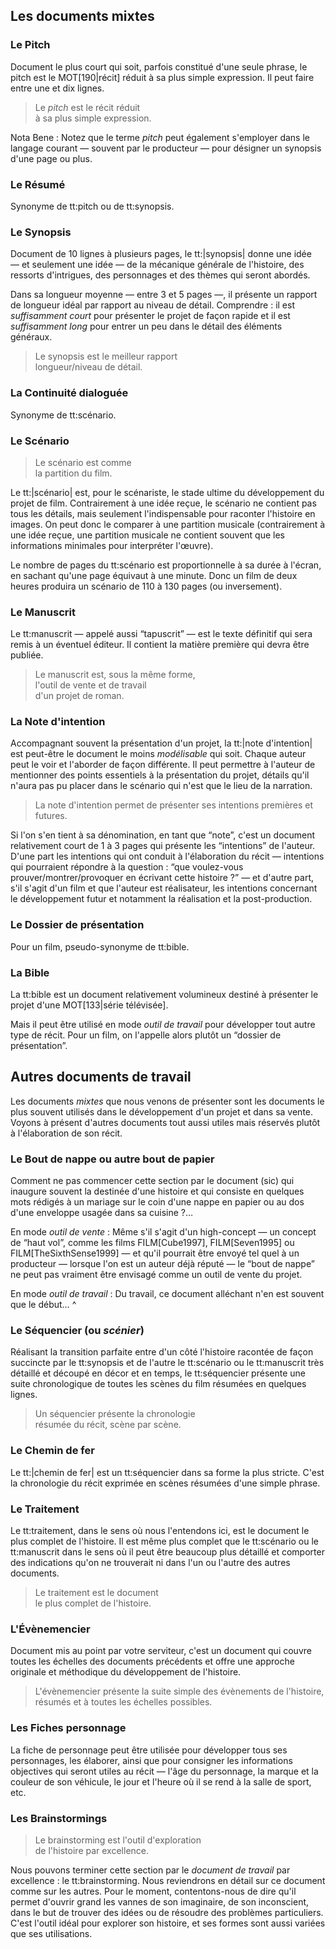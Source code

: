 <!-- Page: Aperçu de tous les documents -->


## Les documents mixtes

### Le Pitch

Document le plus court qui soit, parfois constitué d'une seule phrase, le pitch est le MOT[190|récit] réduit à sa plus simple expression. Il peut faire entre une et dix lignes.

> Le *pitch* est le récit réduit<br> à sa plus simple expression.

Nota Bene : Notez que le terme *pitch* peut également s'employer dans le langage courant — souvent par le producteur — pour désigner un synopsis d'une page ou plus.

### Le Résumé

Synonyme de tt:pitch ou de tt:synopsis.

### Le Synopsis

Document de 10 lignes à plusieurs pages, le tt:|synopsis| donne une idée — et seulement une idée — de la mécanique générale de l'histoire, des ressorts d'intrigues, des personnages et des thèmes qui seront abordés. 

Dans sa longueur moyenne — entre 3 et 5 pages —, il présente un rapport de longueur idéal par rapport au niveau de détail. Comprendre : il est *suffisamment court* pour présenter le projet de façon rapide et il est *suffisamment long* pour entrer un peu dans le détail des éléments généraux.

> Le synopsis est le meilleur rapport<br>longueur/niveau de détail.

### La Continuité dialoguée

Synonyme de tt:scénario.

### Le Scénario

> Le scénario est comme<br>la partition du film.

Le tt:|scénario| est, pour le scénariste, le stade ultime du développement du projet de film. Contrairement à une idée reçue, le scénario ne contient pas tous les détails, mais seulement l'indispensable pour raconter l'histoire en images. On peut donc le comparer à une partition musicale (contrairement à une idée reçue, une partition musicale ne contient souvent que les informations minimales pour interpréter l'œuvre).

Le nombre de pages du tt:scénario est proportionnelle à sa durée à l'écran, en sachant qu'une page équivaut à une minute. Donc un film de deux heures produira un scénario de 110 à 130 pages (ou inversement).

### Le Manuscrit

Le tt:manuscrit — appelé aussi “tapuscrit” — est le texte définitif qui sera remis à un éventuel éditeur. Il contient la matière première qui devra être publiée.

> Le manuscrit est, sous la même forme,<br>l'outil de vente et de travail<br>d'un projet de roman.

### La Note d'intention

Accompagnant souvent la présentation d'un projet, la tt:|note d'intention| est peut-être le document le moins *modélisable* qui soit. Chaque auteur peut le voir et l'aborder de façon différente. Il peut permettre à l'auteur de mentionner des points essentiels à la présentation du projet, détails qu'il n'aura pas pu placer dans le scénario qui n'est que le lieu de la narration.

> La note d'intention permet de présenter ses intentions premières et futures.

Si l'on s'en tient à sa dénomination, en tant que “note”, c'est un document relativement court de 1 à 3 pages qui présente les “intentions” de l'auteur. D'une part les intentions qui ont conduit à l'élaboration du récit — intentions qui pourraient répondre à la question : “que voulez-vous prouver/montrer/provoquer en écrivant cette histoire ?” — et d'autre part, s'il s'agit d'un film et que l'auteur est réalisateur, les intentions concernant le développement futur et notamment la réalisation et la post-production.

### Le Dossier de présentation

Pour un film, pseudo-synonyme de tt:bible.


### La Bible

La tt:bible est un document relativement volumineux destiné à présenter le projet d'une MOT[133|série télévisée].

Mais il peut être utilisé en mode *outil de travail* pour développer tout autre type de récit. Pour un film, on l'appelle alors plutôt un “dossier de présentation”.

## Autres documents de travail

Les documents *mixtes* que nous venons de présenter sont les documents le plus souvent utilisés dans le développement d'un projet et dans sa vente. Voyons à présent d'autres documents tout aussi utiles mais réservés plutôt à l'élaboration de son récit.

### Le Bout de nappe ou autre bout de papier

Comment ne pas commencer cette section par le document (sic) qui inaugure souvent la destinée d'une histoire et qui consiste en quelques mots rédigés à un mariage sur le coin d'une nappe en papier ou au dos d'une enveloppe usagée dans sa cuisine ?…

En mode *outil de vente*
: Même s'il s'agit d'un high-concept — un concept de “haut vol”, comme les films FILM[Cube1997], FILM[Seven1995] ou FILM[TheSixthSense1999] — et qu'il pourrait être envoyé tel quel à un producteur — lorsque l'on est un auteur déjà réputé — le “bout de nappe” ne peut pas vraiment être envisagé comme un outil de vente du projet.

En mode *outil de travail*
: Du travail, ce document alléchant n'en est souvent que le début…
^

### Le Séquencier (ou *scénier*)

Réalisant la transition parfaite entre d'un côté l'histoire racontée de façon succincte par le tt:synopsis et de l'autre le tt:scénario ou le tt:manuscrit très détaillé et découpé en décor et en temps, le tt:séquencier présente une suite chronologique de toutes les scènes du film résumées en quelques lignes.

> Un séquencier présente la chronologie<br>résumée du récit, scène par scène.

### Le Chemin de fer

Le tt:|chemin de fer| est un tt:séquencier dans sa forme la plus stricte. C'est la chronologie du récit exprimée en scènes résumées d'une simple phrase.

### Le Traitement

Le tt:traitement, dans le sens où nous l'entendons ici, est le document le plus complet de l'histoire. Il est même plus complet que le tt:scénario ou le tt:manuscrit dans le sens où il peut être beaucoup plus détaillé et comporter des indications qu'on ne trouverait ni dans l'un ou l'autre des autres documents.

> Le traitement est le document<br>le plus complet de l'histoire.


### L'Évènemencier

Document mis au point par votre serviteur, c'est un document qui couvre toutes les échelles des documents précédents et offre une approche originale et méthodique du développement de l'histoire.

> L'évènemencier présente la suite simple des évènements de l'histoire, résumés et à toutes les échelles possibles.

### Les Fiches personnage

La fiche de personnage peut être utilisée pour développer tous ses personnages, les élaborer, ainsi que pour consigner les informations objectives qui seront utiles au récit — l'âge du personnage, la marque et la couleur de son véhicule, le jour et l'heure où il se rend à la salle de sport, etc.

### Les Brainstormings

> Le brainstorming est l'outil d'exploration<br>de l'histoire par excellence.

Nous pouvons terminer cette section par le *document de travail* par excellence : le tt:brainstorming. Nous reviendrons en détail sur ce document comme sur les autres. Pour le moment, contentons-nous de dire qu'il permet d'ouvrir grand les vannes de son imaginaire, de son inconscient, dans le but de trouver des idées ou de résoudre des problèmes particuliers. C'est l'outil idéal pour explorer son histoire, et ses formes sont aussi variées que ses utilisations.

